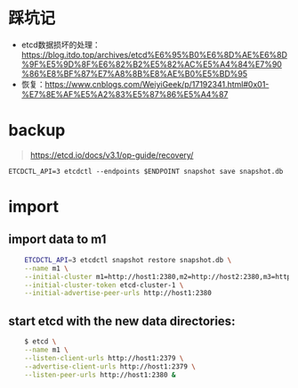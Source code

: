 # 踩坑记
- etcd数据损坏的处理：https://blog.itdo.top/archives/etcd%E6%95%B0%E6%8D%AE%E6%8D%9F%E5%9D%8F%E6%82%B2%E5%82%AC%E5%A4%84%E7%90%86%E8%BF%87%E7%A8%8B%E8%AE%B0%E5%BD%95
- 恢复：https://www.cnblogs.com/WeiyiGeek/p/17192341.html#0x01-%E7%8E%AF%E5%A2%83%E5%87%86%E5%A4%87

# backup
> https://etcd.io/docs/v3.1/op-guide/recovery/

    ETCDCTL_API=3 etcdctl --endpoints $ENDPOINT snapshot save snapshot.db

# import 
## import data to m1
```bash
    ETCDCTL_API=3 etcdctl snapshot restore snapshot.db \
    --name m1 \
    --initial-cluster m1=http://host1:2380,m2=http://host2:2380,m3=http://host3:2380 \
    --initial-cluster-token etcd-cluster-1 \
    --initial-advertise-peer-urls http://host1:2380
```

## start etcd with the new data directories:

```bash
    $ etcd \
    --name m1 \
    --listen-client-urls http://host1:2379 \
    --advertise-client-urls http://host1:2379 \
    --listen-peer-urls http://host1:2380 &
```